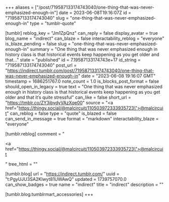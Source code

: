 +++
aliases = ["/post/719587133174743040/one-thing-that-was-never-emphasized-enough-in"]
date = 2023-06-08T19:16:07Z
id = "719587133174743040"
slug = "one-thing-that-was-never-emphasized-enough-in"
type = "tumblr-quote"

[tumblr]
reblog_key = "Jm1ZpQnz"
can_reply = false
display_avatar = true
blog_name = "indirect"
can_blaze = false
interactability_reblog = "everyone"
is_blaze_pending = false
slug = "one-thing-that-was-never-emphasized-enough-in"
summary = "One thing that was never emphasized enough in history class is that historical events keep happening as you get older and that..."
state = "published"
id = 7.19587133174743e+17
id_string = "719587133174743040"
post_url = "https://indirect.tumblr.com/post/719587133174743040/one-thing-that-was-never-emphasized-enough-in"
date = "2023-06-08 19:16:07 GMT"
timestamp = 1686251767.0
note_count = 1.0
is_blocks_post_format = false
should_open_in_legacy = true
text = "One thing that was never emphasized enough in history class is that historical events keep happening as you get older and that it&rsquo;s quite stressful"
can_like = false
short_url = "https://tmblr.co/ZY3jbydyVAzXqe00"
source = "<a href=\"https://thingy.social/@malcircuit/110503972333935723\">@malcircuit</a>"
can_reblog = false
type = "quote"
is_blazed = false
can_send_in_message = true
format = "markdown"
interactability_blaze = "everyone"

[tumblr.reblog]
comment = "<p><a href=\"https://thingy.social/@malcircuit/110503972333935723\">@malcircuit</a></p>"
tree_html = ""

[tumblr.blog]
url = "https://indirect.tumblr.com/"
uuid = "t:PgyUJU3SA2Klwyt81UWAwQ"
updated = 1739757070.0
can_show_badges = true
name = "indirect"
title = "indirect"
description = ""

[tumblr.blog.tumblrmart_accessories]
+++
